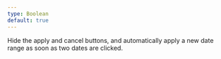 ```yaml
---
type: Boolean
default: true
---
```


Hide the apply and cancel buttons, and automatically apply a new date range as soon as two dates are clicked.